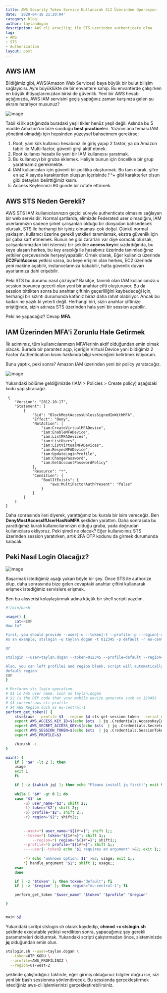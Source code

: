 ```yaml
---
title: AWS Security Token Service Kullanarak CLI Üzerinden Operasyon
date: '2020-04-18 21:20:04'
category: blog
author: taylandogan
description: AWS cli araciligi ile STS uzerinden authenticate olma.
tag:
- AWS
- STS
- Authorization
layout: post
---
```


## AWS IAM
Bildiğimiz gibi, AWS(Amazon Web Services) baya büyük bir bulut bilişim sağlayıcısı. Aynı büyüklükte de bir envantere sahip. Bu envanterde çalışırken en büyük ihtiyaçlarımızdan birisi de güvenlik. Yeni bir AWS hesabı açtığınızda, AWS IAM servisini geçiş yaptığınız zaman karşınıza gelen şu ekranı hatırlıyor musunuz?

![image](/assets/images/aws/sts/iam-status.png)

Tabii ki ilk açtığınızda buradaki yeşil tikler henüz yeşil değil. Aslında bu 5 madde Amazon'un bize sunduğu **best practice**leri. Yazının ana teması IAM yönetimi olmadığı için hepsinden yüzeysel bahsetmem gerekirse;

1. Root, yani kök kullanıcı hesabınız ile giriş yapıp 2 faktör, ya da Amazon tabiri ile Multi-factor, güvenli girşi aktif etmek.
2. Root kullanıcı hesabı ile yeni bir IAM kullanıcısı yaratmak.
3. Bu kullanıcıyı bir gruba eklemek. Haliyle bunun için öncelikle bir grup yaratmamız gerekmekte.
4. IAM kullanıcıları için güvenli bir politika oluşturmak. Bu tam olarak, şifre en az X sayıda karakterden oluşsun içerisinde !'^+ gibi karakterler olsun gibi detayları belirttiğimiz kısım.
5. Access Keylerimizi 90 günde bir rotate ettirmek.

## AWS STS Neden Gerekli?
AWS STS IAM kullanıcılarınızın geçici süreyle authenticate olmasını sağlayan bir web servisidir. Normal şartlarda, elimizde Federated user olmadığını, IAM userlarımızın sadece şirket çalışanları olduğu bir dünyadan bahsedecek olursak, STS ile herhangi bir işiniz olmaması çok doğal. Çünkü normal yaklaşım, kullanıcı üzerine gerekli yetkileri tanımlamak, ekstra güvenlik için bir çaba sarf etmemek. Bunun ne gibi zararları var diye soracak olursak, çalışanlarımızdan biri istemsiz bir şekilde **access key**ini sızdırdığında, bu keye ulaşan herkes, bu key aracılığı ile hesabınız üzerinde tanımladığınız yetkiler çerçevesinde herşeyiyapabilir. Örnek olarak, Eğer kullanıcı üzerinde **EC2FullAccess** yetkisi varsa, bu keye erişimi olan herkes, EC2 üzerinde yeni makine açabilir, instancelarınıza bakabilir, hatta güvenlik duvarı ayarlarınıza dahi erişebilir.

Peki STS bu durumu nasıl çözüyor? Basitçe, tanımlı olan IAM kullanıcınıza o session boyunca geçerli olan yeni bir anahtar çifti oluşturuyor. Bu da session bittikten sonra bu anahtar çiftinin geçerliliğini kaybedeceği için, herhangi bir sızıntı durumunda kafanız biraz daha rahat olabiliyor. Ancak bu kadarı ne yazık ki yeterli değil. Herhangi biri, sizin anahtar çiftinize eriştiğinde, sizin adınıza STS üzerinden hala yeni bir session açabilir.

Peki ne yapacağız? Cevap **MFA**.

## IAM Üzerinden MFA'i Zorunlu Hale Getirmek
İlk adımımız, tüm kullanıcılarımızın MFA'lerinin aktif olduğundan emin olmak olacak. Burada bir parantez açıp, içeriğin Virtual Device yani bildiğimiz 2 Factor Authentication kısmı hakkında bilgi vereceğimi belirtmek istiyorum.

Bunu yaptık, peki sonra? Amazon IAM üzerinden yeni bir policy yaratacağız.


![image](/assets/images/aws/sts/empty-policy-page.png)

Yukarıdaki bölüme geldiğimizde (IAM > Policies > Create policy) aşağıdaki kodu yapıştıracağız.

```
 {
    "Version": "2012-10-17",
    "Statement": [
        {
            "Sid": "BlockMostAccessUnlessSignedInWithMFA",
            "Effect": "Deny",
            "NotAction": [
                "iam:CreateVirtualMFADevice",
                "iam:EnableMFADevice",
                "iam:ListMFADevices",
                "iam:ListUsers",
                "iam:ListVirtualMFADevices",
                "iam:ResyncMFADevice",
                "iam:UpdateLoginProfile",
                "iam:ChangePassword",
                "iam:GetAccountPasswordPolicy"
            ],
            "Resource": "*",
            "Condition": {
                "BoolIfExists": {
                    "aws:MultiFactorAuthPresent": "false"
                }
            }
        }
    ]
}
```

Daha sonrasında ileri diyerek, yarattığımız bu kurala bir isim vereceğiz. Ben **DenyMostAccessIfUserHasNoMFA** şekliden yarattım. Daha sonrasıda bu yarattığımız kuralı kullanıcılarımızın olduğu gruba, yada doğrudan kullanıcılara ekliyoruz. Peki şimdi ne olacak? Eğer kullanıcımız STS üzerinden session yaratırken, artık 2FA OTP kodunu da girmek durumunda kalacak.

## Peki Nasıl Login Olacağız?

![image](/assets/images/aws/sts/iam-diagram.png)

Başarmak istediğimiz aşağı yukarı böyle bir şey. Önce STS ile authorize olup, daha sonrasında bize gelen cevaptaki anahtar çiftini kullanarak erişmek istediğimiz servislere erişmek.

Ben bu alışverişi kolaylaştırmak adına küçük bir shell scripti yazdım.

```bash
#!/bin/bash

usage() {
    cat<<EOF
How to?

First, you should provide --user|-u --token|-t --profile|-p --region|-r
As an example; stslogin -u taylan.dogan -t 012345 -p default -r eu-central-1

Or

stslogin --user=taylan.dogan --token=012345 --profile=default --region=eu-central-1

Also, you can left profilei and region blank, script will automatically think it is the default profile and eu-central-1 as
default region.
EOF
}

# Performs sts login operation.
# $1 is AWS user name, such as taylan.dogan
# $2 is the OTP code that your mobile device generate such as 123456
# $3 current aws-cli profile
# $4 AWS Region such as eu-central-1
perform_get_token() {
    sts=$(aws --profile $3 --region $4 sts get-session-token --serial-number arn:aws:iam::732724537048:mfa/$1 --token-code $2)
    export AWS_ACCESS_KEY_ID=$(echo $sts  | jq .Credentials.AccessKeyId | tr -d '"')
    export AWS_SECRET_ACCESS_KEY=$(echo $sts  | jq .Credentials.SecretAccessKey | tr -d '"')
    export AWS_SESSION_TOKEN=$(echo $sts  | jq .Credentials.SessionToken | tr -d '"')
    export AWS_PROFILE=$3

    /bin/sh -i
}

main() {
    if [ "$#" -lt 2 ]; then
	usage
	exit 1
    fi

    if [ -z $(which jq) ]; then echo "Please install jq first!"; exit 9; fi
    
    while [ "$#" -gt 0 ]; do
	case "$1" in
	    -u) user_name="$2"; shift 2;;
	    -t) token="$2"; shift 2;;
	    -p) profile="$2"; shift 2;;
	    -r) region="$2"; shift2;;
	    
	    
	    --user=*) user_name="${1#*=}"; shift 1;;
	    --token=*) token="${1#*=}"; shift 1;;
            --region=*) region="${1#*=}"; shift1;;
	    --profile=*) profile="${1#*=}"; shift 1;;
	    ----user|--token) echo "$1 requires an argument" >&2; exit 1;;
	    
	    -*) echo "unknown option: $1" >&2; usage; exit 1;;
	    *) handle_argument "$1"; shift 1; usage;; 
	esac
    done

    if [ -z "$token" ]; then token="default"; fi
    if [ -z "$region" ]; then region="eu-central-1"; fi

    perform_get_token "$user_name" "$token" "$profile" "$region"

}


main $@
```

Yukaridaki scritpi stslogin.sh olarak kaydedip, **chmod +x stslogin.sh** şeklinde executable yetkisi verdikten sonra, yapacağımız şey gerekli parametreleri doldurmak. Yukarıdaki scripti çalıştırmadan önce, sisteminizde **jq** olduğundan emin olun.

```bash
stslogin.sh --user=taylan.dogan \
  --token=OTP_KODU \
  --profile=AWS_PROFİLİNİZ \
  --region=us-west-2
```
	
şeklinde çalıştırdığnız taktirde, eğer girmiş olduğunuz bilgiler doğru ise, sizi yeni bir bash sessionına yönlendirecek. Bu sessionda gerçekleştirmek istediğiniz aws-cli işlemlerinizi gerçekleştirebilirsiniz.
